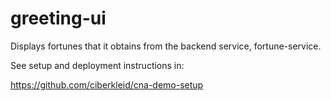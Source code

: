 # greeting-ui
Displays fortunes that it obtains from the backend service, fortune-service.

See setup and deployment instructions in:

https://github.com/ciberkleid/cna-demo-setup
